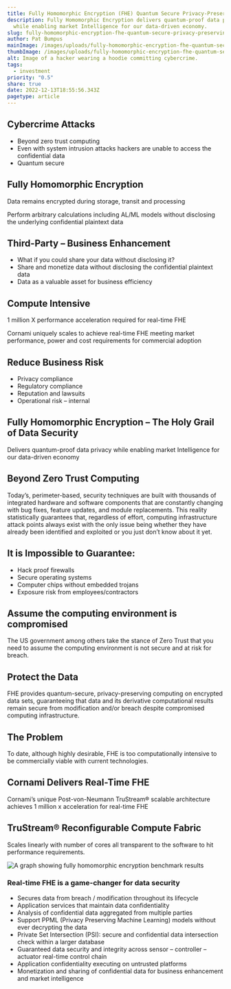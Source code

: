 ```yaml
---
title: Fully Homomorphic Encryption (FHE) Quantum Secure Privacy-Preserving Computing
description: Fully Homomorphic Encryption delivers quantum-proof data privacy
  while enabling market Intelligence for our data-driven economy.
slug: fully-homomorphic-encryption-fhe-quantum-secure-privacy-preserving-computing
author: Pat Bumpus
mainImage: /images/uploads/fully-homomorphic-encryption-fhe-quantum-secure-privacy-preserving-computing-featured.jpg
thumbImage: /images/uploads/fully-homomorphic-encryption-fhe-quantum-secure-privacy-preserving-computing-thumb.jpg
alt: Image of a hacker wearing a hoodie committing cybercrime.
tags:
  - investment
priority: "0.5"
share: true
date: 2022-12-13T18:55:56.343Z
pagetype: article
---
```

## Cybercrime Attacks

* Beyond zero trust computing
* Even with system intrusion attacks hackers are unable to access the confidential data
* Quantum secure

## Fully Homomorphic Encryption

Data remains encrypted during storage, transit and processing

Perform arbitrary calculations including AL/ML models without disclosing the underlying confidential plaintext data

## Third-Party – Business Enhancement

* What if you could share your data without disclosing it?
* Share and monetize data without disclosing the confidential plaintext data
* Data as a valuable asset for business efficiency

## Compute Intensive

1 million X performance acceleration required for real-time FHE

Cornami uniquely scales to achieve real-time FHE meeting market performance, power and cost requirements for commercial adoption

## Reduce Business Risk

* Privacy compliance
* Regulatory compliance
* Reputation and lawsuits
* Operational risk – internal

## Fully Homomorphic Encryption – The Holy Grail of Data Security

Delivers quantum-proof data privacy while enabling market Intelligence for our data-driven economy

## Beyond Zero Trust Computing

Today’s, perimeter-based, security techniques are built with thousands of integrated hardware and software components that are constantly changing with bug fixes, feature updates, and module replacements. This reality statistically guarantees that, regardless of effort, computing infrastructure attack points always exist with the only issue being whether they have already been identified and exploited or you just don’t know about it yet.

## It is Impossible to Guarantee:

* Hack proof firewalls
* Secure operating systems
* Computer chips without embedded trojans
* Exposure risk from employees/contractors

## Assume the computing environment is compromised

The US government among others take the stance of Zero Trust that you need to assume the computing environment is not secure and at risk for breach.

## Protect the Data

FHE provides quantum-secure, privacy-preserving computing on encrypted data sets, guaranteeing that data and its derivative computational results remain secure from modification and/or breach despite compromised computing infrastructure.

## The Problem

To date, although highly desirable, FHE is too computationally intensive to be commercially viable with current technologies.

## Cornami Delivers Real-Time FHE

Cornami’s unique Post-von-Neumann TruStream® scalable architecture achieves 1 million x acceleration for real-time FHE

## TruStream® Reconfigurable Compute Fabric

Scales linearly with number of cores all transparent to the software to hit performance requirements.

![A graph showing fully homomorphic encryption benchmark results](/images/uploads/fhe-table.jpg)

### Real-time FHE is a game-changer for data security

* Secures data from breach / modification throughout its lifecycle
* Application services that maintain data confidentiality
* Analysis of confidential data aggregated from multiple parties
* Support PPML (Privacy Preserving Machine Learning) models without ever decrypting the data
* Private Set Intersection (PSI): secure and confidential data intersection check within a larger database
* Guaranteed data security and integrity across sensor – controller – actuator real-time control chain
* Application confidentiality executing on untrusted platforms
* Monetization and sharing of confidential data for business enhancement and market intelligence